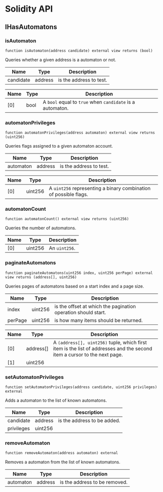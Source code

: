 # Solidity API

## IHasAutomatons

### isAutomaton

```solidity
function isAutomaton(address candidate) external view returns (bool)
```

Queries whether a given address is a automaton or not.

| Name | Type | Description |
| ---- | ---- | ----------- |
| candidate | address | is the address to test. |

| Name | Type | Description |
| ---- | ---- | ----------- |
| [0] | bool | A `bool` equal to `true` when `candidate` is a automaton. |

### automatonPrivileges

```solidity
function automatonPrivileges(address automaton) external view returns (uint256)
```

Queries flags assigned to a given automaton account.

| Name | Type | Description |
| ---- | ---- | ----------- |
| automaton | address | is the address to test. |

| Name | Type | Description |
| ---- | ---- | ----------- |
| [0] | uint256 | A `uint256` representing a binary combination of possible flags. |

### automatonCount

```solidity
function automatonCount() external view returns (uint256)
```

Queries the number of automatons.

| Name | Type | Description |
| ---- | ---- | ----------- |
| [0] | uint256 | An `uint256`. |

### paginateAutomatons

```solidity
function paginateAutomatons(uint256 index, uint256 perPage) external view returns (address[], uint256)
```

Queries pages of automatons based on a start index and a page size.

| Name | Type | Description |
| ---- | ---- | ----------- |
| index | uint256 | is the offset at which the pagination operation should start. |
| perPage | uint256 | is how many items should be returned. |

| Name | Type | Description |
| ---- | ---- | ----------- |
| [0] | address[] | A `(address[], uint256)` tuple, which first item is the list of addresses and the second item a cursor to the next page. |
| [1] | uint256 |  |

### setAutomatonPrivileges

```solidity
function setAutomatonPrivileges(address candidate, uint256 privileges) external
```

Adds a automaton to the list of known automatons.

| Name | Type | Description |
| ---- | ---- | ----------- |
| candidate | address | is the address to be added. |
| privileges | uint256 |  |

### removeAutomaton

```solidity
function removeAutomaton(address automaton) external
```

Removes a automaton from the list of known automatons.

| Name | Type | Description |
| ---- | ---- | ----------- |
| automaton | address | is the address to be removed. |

